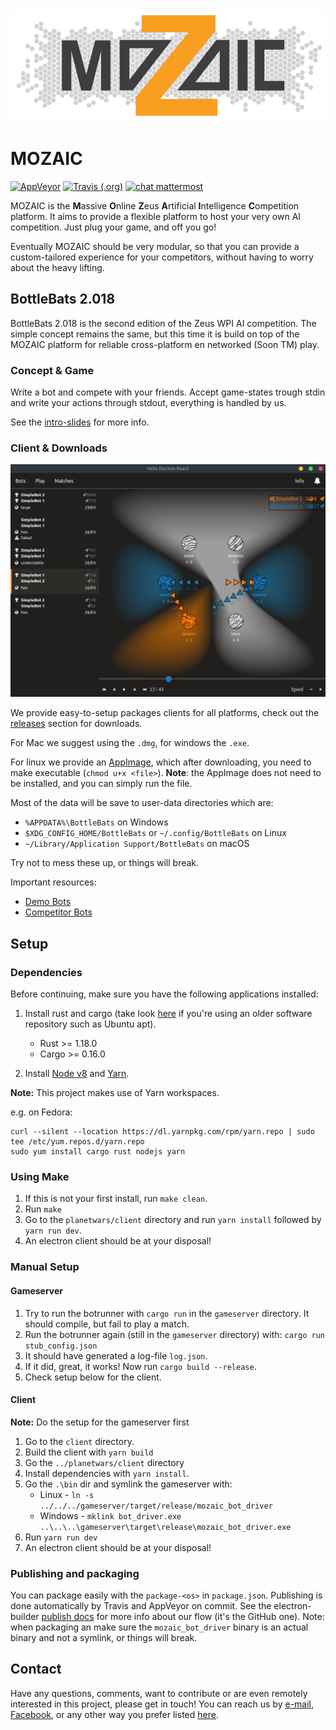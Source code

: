 <p align="center"><img src="/resources/Design%205.PNG" alt="MOZAIC"/></p>

# MOZAIC

[![AppVeyor](https://img.shields.io/appveyor/ci/wschella/MOZAIC.svg)](https://ci.appveyor.com/project/wschella/mozaic)
[![Travis (.org)](https://img.shields.io/travis/ZeusWPI/MOZAIC.svg)](https://travis-ci.org/ZeusWPI/MOZAIC/)
[![chat mattermost](https://img.shields.io/badge/chat-mattermost-blue.svg)](https://mattermost.zeus.gent/zeus/channels/mozaic)

MOZAIC is the **M**assive **O**nline **Z**eus **A**rtificial **I**ntelligence **C**ompetition platform.
It aims to provide a flexible platform to host your very own AI competition. Just plug your game, and off you go!

Eventually MOZAIC should be very modular, so that you can provide a custom-tailored experience for your competitors, without having to worry about the heavy lifting.

## BottleBats 2.018

BottleBats 2.018 is the second edition of the Zeus WPI AI competition. The simple concept remains the same, but this time it is build on top of the MOZAIC platform for reliable cross-platform en networked (Soon TM) play.

### Concept & Game

Write a bot and compete with your friends. Accept game-states trough stdin and write your actions through stdout, everything is handled by us.

See the [intro-slides](https://drive.google.com/open?id=1ZwFlXGm7WZ4urTFxXdyoEz7n19PjwkO4Z-iVYLWCDmg) for more info.

### Client & Downloads

<p align="center"><img src="/resources/clientv0.3.png" alt="MOZAIC"/></p>

We provide easy-to-setup packages clients for all platforms, check out the [releases](https://github.com/ZeusWPI/MOZAIC/releases) section for downloads.

For Mac we suggest using the `.dmg`, for windows the `.exe`.

For linux we provide an [AppImage](https://appimage.org/), which after downloading, you need to make executable (`chmod u+x <file>`).
**Note**: the AppImage does not need to be installed, and you can simply run the file.

Most of the data will be save to user-data directories which are:

* `%APPDATA%\BottleBats` on Windows
* `$XDG_CONFIG_HOME/BottleBats` or `~/.config/BottleBats` on Linux
* `~/Library/Application Support/BottleBats` on macOS

Try not to mess these up, or things will break.

Important resources:

* [Demo Bots](https://github.com/ZeusWPI/MOZAIC/tree/development/planetwars/bots)
* [Competitor Bots](https://hackmd.io/h4vmgyBDS-yQxrztywfxCQ#)

## Setup

### Dependencies

Before continuing, make sure you have the following applications installed:

1. Install rust and cargo (take look [here](https://rustup.rs/) if you're using an older software repository such as Ubuntu apt).
    * Rust >= 1.18.0
    * Cargo >= 0.16.0


1. Install [Node v8][node] and [Yarn][yarn].

**Note:** This project makes use of Yarn workspaces.

e.g. on Fedora:
```
curl --silent --location https://dl.yarnpkg.com/rpm/yarn.repo | sudo tee /etc/yum.repos.d/yarn.repo
sudo yum install cargo rust nodejs yarn
```

### Using Make

1. If this is not your first install, run `make clean`.
1. Run `make`
1. Go to the `planetwars/client` directory and run `yarn install` followed by `yarn run dev`.
1. An electron client should be at your disposal!

### Manual Setup

#### Gameserver

1. Try to run the botrunner with `cargo run` in the `gameserver` directory. It should compile, but fail to play a match.
1. Run the botrunner again (still in the `gameserver` directory) with: `cargo run stub_config.json`
1. It should have generated a log-file `log.json`.
1. If it did, great, it works! Now run `cargo build --release`.
1. Check setup below for the client.

#### Client

**Note:** Do the setup for the gameserver first

1. Go to the `client` directory.
1. Build the client with `yarn build`
1. Go the `../planetwars/client` directory
1. Install dependencies with `yarn install`.
1. Go the `.\bin` dir and symlink the gameserver with:
    * Linux -  `ln -s ../../../gameserver/target/release/mozaic_bot_driver`
    * Windows -  `mklink bot_driver.exe ..\..\..\gameserver\target\release\mozaic_bot_driver.exe`
1. Run `yarn run dev`
1. An electron client should be at your disposal!

### Publishing and packaging

You can package easily with the `package-<os>` in `package.json`. Publishing is done automatically by Travis and AppVeyor on commit. See the electron-builder [publish docs](https://www.electron.build/configuration/publish) for more info about our flow (it's the GitHub one).
Note: when packaging an make sure the `mozaic_bot_driver` binary is an actual binary and not a symlink, or things will break.

## Contact

Have any questions, comments, want to contribute or are even remotely interested in this project, please get in touch!
You can reach us by [e-mail](mailto:bottlebats@zeus.ugent.be), [Facebook](https://www.facebook.com/zeus.wpi), or any other way you prefer listed [here](https://zeus.ugent.be/about/).

[yarn]: https://yarnpkg.com/lang/en/
[node]: https://nodejs.org/en/
